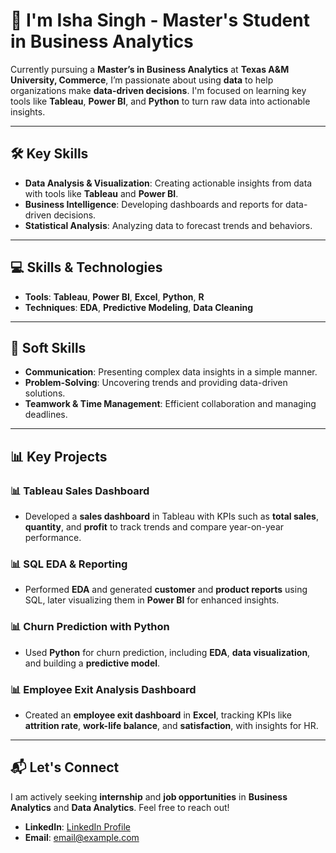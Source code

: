 # 👋 I'm Isha Singh - Master's Student in Business Analytics

Currently pursuing a **Master’s in Business Analytics** at **Texas A&M University, Commerce**, I’m passionate about using **data** to help organizations make **data-driven decisions**. I'm focused on learning key tools like **Tableau**, **Power BI**, and **Python** to turn raw data into actionable insights.

---

## 🛠️ Key Skills

- **Data Analysis & Visualization**: Creating actionable insights from data with tools like **Tableau** and **Power BI**.
- **Business Intelligence**: Developing dashboards and reports for data-driven decisions.
- **Statistical Analysis**: Analyzing data to forecast trends and behaviors.

---

## 💻 Skills & Technologies

- **Tools**: **Tableau**, **Power BI**, **Excel**, **Python**, **R**
- **Techniques**: **EDA**, **Predictive Modeling**, **Data Cleaning**

---

## 🧠 Soft Skills

- **Communication**: Presenting complex data insights in a simple manner.
- **Problem-Solving**: Uncovering trends and providing data-driven solutions.
- **Teamwork & Time Management**: Efficient collaboration and managing deadlines.

---

## 📊 Key Projects

### 📊 **Tableau Sales Dashboard**  
- Developed a **sales dashboard** in Tableau with KPIs such as **total sales**, **quantity**, and **profit** to track trends and compare year-on-year performance.

### 📊 **SQL EDA & Reporting**  
- Performed **EDA** and generated **customer** and **product reports** using SQL, later visualizing them in **Power BI** for enhanced insights.

### 📊 **Churn Prediction with Python**  
- Used **Python** for churn prediction, including **EDA**, **data visualization**, and building a **predictive model**.

### 📊 **Employee Exit Analysis Dashboard**  
- Created an **employee exit dashboard** in **Excel**, tracking KPIs like **attrition rate**, **work-life balance**, and **satisfaction**, with insights for HR.

---

## 📬 Let's Connect

I am actively seeking **internship** and **job opportunities** in **Business Analytics** and **Data Analytics**. Feel free to reach out!

- **LinkedIn**: [LinkedIn Profile](https://www.linkedin.com/in/isha-singh)
- **Email**: [email@example.com](mailto:email@example.com)
